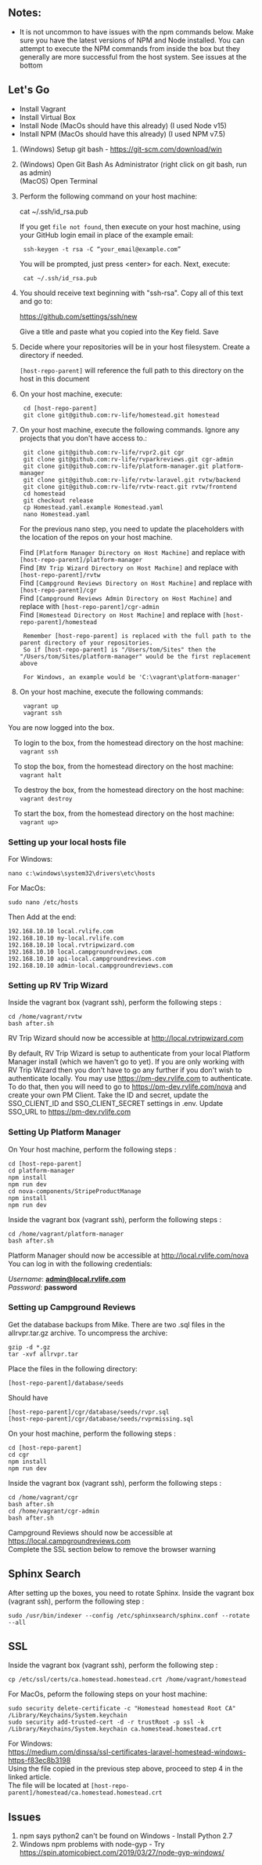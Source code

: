 ## Notes:

* It is not uncommon to have issues with the npm commands below. Make sure you have the latest versions of NPM and Node
installed. You can attempt to execute the NPM commands from inside the box but they generally are more successful from
the host system. See issues at the bottom
  
## Let's Go

- Install Vagrant
- Install Virtual Box
- Install Node (MacOs should have this already) (I used Node v15)
- Install NPM (MacOs should have this already) (I used NPM v7.5)

1. (Windows) Setup git bash - https://git-scm.com/download/win


2. 	(Windows) Open Git Bash As Administrator (right click on git bash, run as admin)  
	(MacOS)   Open Terminal

	
3. Perform the following command on your host machine:  
   	
   	cat ~/.ssh/id_rsa.pub
   
	If you get ``file not found``, then execute on your host machine, using your GitHub login email in place
   of the example email:
   
		ssh-keygen -t rsa -C “your_email@example.com”
		
   You will be prompted, just press \<enter\> for each. Next, execute:
		
		cat ~/.ssh/id_rsa.pub
		
		
4. You should receive text beginning with "ssh-rsa". Copy all of this text and go to:

	https://github.com/settings/ssh/new
	
	Give a title and paste what you copied into the Key field. Save

		
5. Decide where your repositories will be in your host filesystem. Create a directory if needed.  

	``[host-repo-parent]`` will reference the full path to this directory on the host in this document


6. On your host machine, execute:
   
		cd [host-repo-parent]
		git clone git@github.com:rv-life/homestead.git homestead
	
7. On your host machine, execute the following commands. Ignore any projects that you don't have access to.:

		git clone git@github.com:rv-life/rvpr2.git cgr  
		git clone git@github.com:rv-life/rvparkreviews.git cgr-admin  
		git clone git@github.com:rv-life/platform-manager.git platform-manager  
		git clone git@github.com:rv-life/rvtw-laravel.git rvtw/backend  
		git clone git@github.com:rv-life/rvtw-react.git rvtw/frontend
		cd homestead
		git checkout release
		cp Homestead.yaml.example Homestead.yaml
		nano Homestead.yaml

	For the previous nano step, you need to update the placeholders with the location of the repos on your host
   machine.

	Find ``[Platform Manager Directory on Host Machine]`` and replace with ``[host-repo-parent]/platform-manager``  
	Find ``[RV Trip Wizard Directory on Host Machine]`` and replace with ``[host-repo-parent]/rvtw``  
	Find ``[Campground Reviews Directory on Host Machine]`` and replace with ``[host-repo-parent]/cgr``  
	Find ``[Campground Reviews Admin Directory on Host Machine]`` and replace with ``[host-repo-parent]/cgr-admin``  
	Find ``[Homestead Directory on Host Machine]`` and replace with ``[host-repo-parent]/homestead``
   
		Remember [host-repo-parent] is replaced with the full path to the parent directory of your repositories.  
		So if [host-repo-parent] is "/Users/tom/Sites" then the "/Users/tom/Sites/platform-manager" would be the first replacement above

		For Windows, an example would be 'C:\vagrant\platform-manager' 

8. On your host machine, execute the following commands:

		vagrant up
		vagrant ssh


You are now logged into the box.

&nbsp;&nbsp;&nbsp;To login to the box, from the homestead directory on the host machine:  
&nbsp;&nbsp;&nbsp;&nbsp;&nbsp;&nbsp;``vagrant ssh``  

&nbsp;&nbsp;&nbsp;To stop the box, from the homestead directory on the host machine:  
&nbsp;&nbsp;&nbsp;&nbsp;&nbsp;&nbsp;``vagrant halt``

&nbsp;&nbsp;&nbsp;To destroy the box, from the homestead directory on the host machine:  
&nbsp;&nbsp;&nbsp;&nbsp;&nbsp;&nbsp;``vagrant destroy``

&nbsp;&nbsp;&nbsp;To start the box, from the homestead directory on the host machine:  
&nbsp;&nbsp;&nbsp;&nbsp;&nbsp;&nbsp;``vagrant up>``  

### Setting up your local hosts file

For Windows:

``nano c:\windows\system32\drivers\etc\hosts``
   
For MacOs:

``sudo nano /etc/hosts``

Then Add at the end:

	192.168.10.10 local.rvlife.com
	192.168.10.10 my-local.rvlife.com
	192.168.10.10 local.rvtripwizard.com
	192.168.10.10 local.campgroundreviews.com
	192.168.10.10 api-local.campgroundreviews.com
	192.168.10.10 admin-local.campgroundreviews.com

### Setting up RV Trip Wizard

Inside the vagrant box (vagrant ssh), perform the following steps :

	cd /home/vagrant/rvtw
	bash after.sh


RV Trip Wizard should now be accessible at http://local.rvtripwizard.com

By default, RV Trip Wizard is setup to authenticate from your local Platform Manager install (which we haven't go to yet).
If you are only working with RV Trip Wizard then you don't have to go any further if you don't wish to authenticate
locally. You may use https://pm-dev.rvlife.com to authenticate. To do that, then you will need to go to
https://pm-dev.rvlife.com/nova and create your own PM Client. Take the ID and secret, update the SSO_CLIENT_ID and
SSO_CLIENT_SECRET settings in .env. Update SSO_URL to https://pm-dev.rvlife.com

### Setting Up Platform Manager

On Your host machine, perform the following steps :

	cd [host-repo-parent]
	cd platform-manager
	npm install
	npm run dev
	cd nova-components/StripeProductManage
	npm install
	npm run dev

Inside the vagrant box (vagrant ssh), perform the following steps :

	cd /home/vagrant/platform-manager
	bash after.sh

Platform Manager should now be accessible at http://local.rvlife.com/nova  
You can log in with the following credentials:

*Username*: **admin@local.rvlife.com**  
*Password*: **password**


### Setting up Campground Reviews
Get the database backups from Mike. There are two .sql files in the allrvpr.tar.gz archive. To uncompress the archive:

	gzip -d *.gz
    tar -xvf allrvpr.tar

Place the files in the following directory:

	[host-repo-parent]/database/seeds

Should have

	[host-repo-parent]/cgr/database/seeds/rvpr.sql  
	[host-repo-parent]/cgr/database/seeds/rvprmissing.sql

On your host machine, perform the following steps :

	cd [host-repo-parent]
	cd cgr
	npm install
	npm run dev

Inside the vagrant box (vagrant ssh), perform the following steps :

	cd /home/vagrant/cgr
	bash after.sh
	cd /home/vagrant/cgr-admin
	bash after.sh


Campground Reviews should now be accessible at https://local.campgroundreviews.com  
Complete the SSL section below to remove the browser warning

## Sphinx Search

After setting up the boxes, you need to rotate Sphinx. Inside the vagrant box (vagrant ssh), perform the following step :

	sudo /usr/bin/indexer --config /etc/sphinxsearch/sphinx.conf --rotate --all

## SSL

Inside the vagrant box (vagrant ssh), perform the following step :

	cp /etc/ssl/certs/ca.homestead.homestead.crt /home/vagrant/homestead

For MacOs, peform the following steps on your host machine:

	sudo security delete-certificate -c "Homestead homestead Root CA" /Library/Keychains/System.keychain  
	sudo security add-trusted-cert -d -r trustRoot -p ssl -k /Library/Keychains/System.keychain ca.homestead.homestead.crt
   
For Windows:  
https://medium.com/dinssa/ssl-certificates-laravel-homestead-windows-https-f83ec8b3198  
Using the file copied in the previous step above, proceed to step 4 in the linked article.  
The file will be located at ``[host-repo-parent]/homestead/ca.homestead.homestead.crt``


## Issues

1. npm says python2 can't be found on Windows - Install Python 2.7
2. Windows npm problems with node-gyp - Try https://spin.atomicobject.com/2019/03/27/node-gyp-windows/
